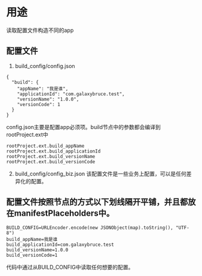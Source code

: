 # 用途
读取配置文件构造不同的app
## 配置文件
1. build_config/config.json
```
{
  "build": {
    "appName": "我是谁",
    "applicationId": "com.galaxybruce.test",
    "versionName": "1.0.0",
    "versionCode": 1
  }
}
```
config.json主要是配置app必须项。build节点中的参数都会编译到rootProject.ext中
```
rootProject.ext.build_appName
rootProject.ext.build_applicationId
rootProject.ext.build_versionName
rootProject.ext.build_versionCode
```
2. build_config/config_biz.json
该配置文件是一些业务上配置，可以是任何差异化的配置。

## 配置文件按照节点的方式以下划线隔开平铺，并且都放在manifestPlaceholders中。
```
BUILD_CONFIG=URLEncoder.encode(new JSONObject(map).toString(), "UTF-8")
build_appName=我是谁
build_applicationId=com.galaxybruce.test
build_versionName=1.0.0
build_versionCode=1
```
代码中通过从BUILD_CONFIG中读取任何想要的配置。
